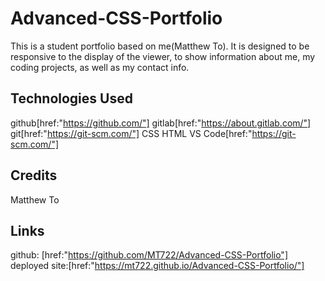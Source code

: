# Advanced-CSS-Portfolio

This is a student portfolio based on me(Matthew To). It is designed to be responsive to the display of the viewer, to show information about me, my coding projects, as well as my contact info. 

## Technologies Used
github[href:"https://github.com/"]
gitlab[href:"https://about.gitlab.com/"]
git[href:"https://git-scm.com/"]
CSS
HTML
VS Code[href:"https://git-scm.com/"]

## Credits
 Matthew To


## Links
 github: [href:"https://github.com/MT722/Advanced-CSS-Portfolio"]
 deployed site:[href:"https://mt722.github.io/Advanced-CSS-Portfolio/"]